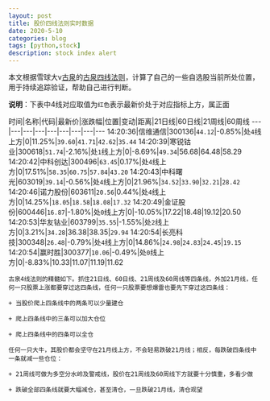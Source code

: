```yaml
---
layout: post
title: 股价四线法则实时数据
date: 2020-5-10
categories: blog
tags: [python,stock]
description: stock index alert
---
```



本文根据雪球大v[古泉](https://xueqiu.com/u/7148646888)的[古泉四线法则](https://xueqiu.com/7148646888/130498192)，计算了自己的一些自选股当前所处位置，用于持续追踪验证，帮助自己进行判断。

**说明**：下表中4线对应取值为`红色`表示最新价处于对应指标上方，属正面

时间|名称|代码|最新价|涨跌幅|位置|变动|距离|21日线|60日线|21周线|60周线
---|---|---|---|---|---|---|---|---
14:20:36|信维通信|300136|`44.12`|-0.85%|处`4`线上方|0|11.25%|`39.60`|`41.71`|`42.62`|`35.44`
14:20:39|寒锐钴业|300618|`51.74`|-2.16%|处`1`线上方|0|-8.69%|`49.34`|56.68|64.48|58.29
14:20:42|中科创达|300496|`63.45`|0.17%|处`4`线上方|0|17.51%|`58.35`|`60.75`|`57.84`|`43.20`
14:20:43|中科曙光|603019|`39.14`|-0.56%|处`4`线上方|0|21.96%|`34.52`|`33.90`|`32.21`|`28.42`
14:20:46|诺力股份|603611|`20.56`|0.44%|处`4`线上方|0|14.25%|`18.05`|`18.58`|`18.08`|`17.32`
14:20:49|金证股份|600446|`16.87`|-1.80%|处`0`线上方|0|-10.05%|17.22|18.48|19.12|20.50
14:20:53|华友钴业|603799|`35.55`|-1.55%|处`2`线上方|0|3.21%|`34.28`|36.38|38.35|`29.94`
14:20:54|长亮科技|300348|`26.48`|-0.79%|处`4`线上方|0|14.86%|`24.98`|`24.83`|`24.45`|`19.15`
14:20:54|赢时胜|300377|`10.06`|-0.49%|处`0`线上方|0|-8.83%|10.33|11.07|11.19|11.62

```
古泉4线法则的精髓如下。抓住21日线、60日线、21周线及60周线等四条线，外加21月线，任何一只股票上涨都要穿过这四条线，任何一只股票要想爆雷也要先下穿过这四条线：

+ 当股价爬上四条线中的两条可以少量建仓

+ 爬上四条线中的三条可以加大仓位

+ 爬上四条线中的四条可以全仓

任何一只大牛，其股价都会坚守在21月线上方，不会轻易跌破21月线；相反，每跌破四条线中一条就减一些仓位：

+ 21周线可做为多空分水岭及警戒线，股价在21周线及60周线下方就要十分慎重，多看少做

+ 跌破全部四条线就要大幅减仓，甚至清仓，一旦跌破21月线，清仓观望
```